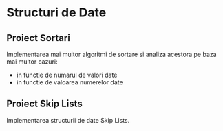 # Structuri de Date
## Proiect Sortari
Implementarea mai multor algoritmi de sortare si analiza acestora pe baza mai multor cazuri:
* in functie de numarul de valori date
* in functie de valoarea numerelor date
## Proiect Skip Lists
Implementarea structurii de date Skip Lists.
